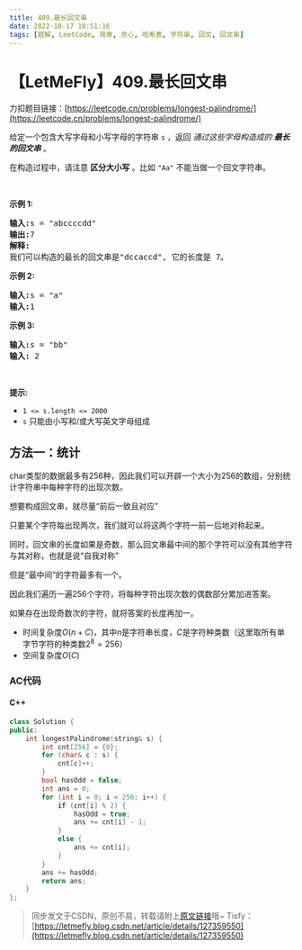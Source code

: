 ```yaml
---
title: 409.最长回文串
date: 2022-10-17 10:51:16
tags: [题解, LeetCode, 简单, 贪心, 哈希表, 字符串, 回文, 回文串]
---
```


# 【LetMeFly】409.最长回文串

力扣题目链接：[https://leetcode.cn/problems/longest-palindrome/](https://leetcode.cn/problems/longest-palindrome/)

<p>给定一个包含大写字母和小写字母的字符串<meta charset="UTF-8" />&nbsp;<code>s</code>&nbsp;，返回&nbsp;<em>通过这些字母构造成的 <strong>最长的回文串</strong></em>&nbsp;。</p>

<p>在构造过程中，请注意 <strong>区分大小写</strong> 。比如&nbsp;<code>"Aa"</code>&nbsp;不能当做一个回文字符串。</p>

<p>&nbsp;</p>

<p><strong>示例 1: </strong></p>

<pre>
<strong>输入:</strong>s = "abccccdd"
<strong>输出:</strong>7
<strong>解释:</strong>
我们可以构造的最长的回文串是"dccaccd", 它的长度是 7。
</pre>

<p><strong>示例 2:</strong></p>

<pre>
<strong>输入:</strong>s = "a"
<strong>输入:</strong>1
</pre>

<p><strong>示例 3:</strong></p>

<pre>
<strong>输入:</strong>s = "bb"
<strong>输入:</strong> 2
</pre>

<p>&nbsp;</p>

<p><strong>提示:</strong></p>

<ul>
	<li><code>1 &lt;= s.length &lt;= 2000</code></li>
	<li><code>s</code>&nbsp;只能由小写和/或大写英文字母组成</li>
</ul>


    
## 方法一：统计

char类型的数据最多有256种，因此我们可以开辟一个大小为256的数组，分别统计字符串中每种字符的出现次数。

想要构成回文串，就尽量“前后一致且对应”

只要某个字符每出现两次，我们就可以将这两个字符一前一后地对称起来。

同时，回文串的长度如果是奇数，那么回文串最中间的那个字符可以没有其他字符与其对称，也就是说“自我对称”

但是“最中间”的字符最多有一个。

因此我们遍历一遍256个字符，将每种字符出现次数的偶数部分累加进答案。

如果存在出现奇数次的字符，就将答案的长度再加一。

+ 时间复杂度$O(n+C)$，其中$n$是字符串长度，$C$是字符种类数（这里取所有单字节字符的种类数$2^8=256$）
+ 空间复杂度$O(C)$

### AC代码

#### C++

```cpp
class Solution {
public:
    int longestPalindrome(string& s) {
        int cnt[256] = {0};
        for (char& c : s) {
            cnt[c]++;
        }
        bool hasOdd = false;
        int ans = 0;
        for (int i = 0; i < 256; i++) {
            if (cnt[i] % 2) {
                hasOdd = true;
                ans += cnt[i] - 1;
            }
            else {
                ans += cnt[i];
            }
        }
        ans += hasOdd;
        return ans;
    }
};
```

> 同步发文于CSDN，原创不易，转载请附上[原文链接](https://leetcode.letmefly.xyz/2022/10/17/LeetCode%200409.%E6%9C%80%E9%95%BF%E5%9B%9E%E6%96%87%E4%B8%B2/)哦~
> Tisfy：[https://letmefly.blog.csdn.net/article/details/127359550](https://letmefly.blog.csdn.net/article/details/127359550)
